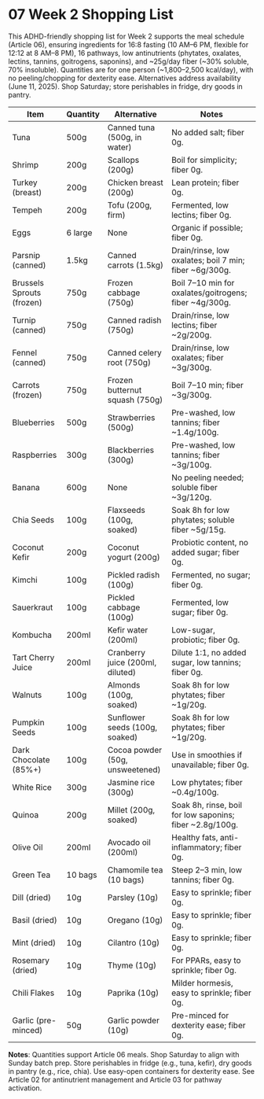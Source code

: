# 07 Week 2 Shopping List

This ADHD-friendly shopping list for Week 2 supports the meal schedule (Article 06), ensuring ingredients for 16:8 fasting (10 AM–6 PM, flexible for 12:12 at 8 AM–8 PM), 16 pathways, low antinutrients (phytates, oxalates, lectins, tannins, goitrogens, saponins), and ~25g/day fiber (~30% soluble, 70% insoluble). Quantities are for one person (~1,800–2,500 kcal/day), with no peeling/chopping for dexterity ease. Alternatives address availability (June 11, 2025). Shop Saturday; store perishables in fridge, dry goods in pantry.

| **Item**                     | **Quantity** | **Alternative**                     | **Notes**                                   |
|------------------------------|--------------|-------------------------------------|---------------------------------------------|
| Tuna                         | 500g         | Canned tuna (500g, in water)       | No added salt; fiber 0g.                   |
| Shrimp                       | 200g         | Scallops (200g)                    | Boil for simplicity; fiber 0g.             |
| Turkey (breast)              | 200g         | Chicken breast (200g)              | Lean protein; fiber 0g.                    |
| Tempeh                       | 200g         | Tofu (200g, firm)                  | Fermented, low lectins; fiber 0g.          |
| Eggs                         | 6 large      | None                               | Organic if possible; fiber 0g.             |
| Parsnip (canned)             | 1.5kg        | Canned carrots (1.5kg)             | Drain/rinse, low oxalates; boil 7 min; fiber ~6g/300g. |
| Brussels Sprouts (frozen)    | 750g         | Frozen cabbage (750g)              | Boil 7–10 min for oxalates/goitrogens; fiber ~4g/300g. |
| Turnip (canned)              | 750g         | Canned radish (750g)               | Drain/rinse, low lectins; fiber ~2g/200g.  |
| Fennel (canned)              | 750g         | Canned celery root (750g)          | Drain/rinse, low oxalates; fiber ~3g/300g. |
| Carrots (frozen)             | 750g         | Frozen butternut squash (750g)     | Boil 7–10 min; fiber ~3g/300g.             |
| Blueberries                  | 500g         | Strawberries (500g)                | Pre-washed, low tannins; fiber ~1.4g/100g. |
| Raspberries                  | 300g         | Blackberries (300g)                | Pre-washed, low tannins; fiber ~3g/100g.   |
| Banana                       | 600g         | None                               | No peeling needed; soluble fiber ~3g/120g. |
| Chia Seeds                   | 100g         | Flaxseeds (100g, soaked)           | Soak 8h for low phytates; soluble fiber ~5g/15g. |
| Coconut Kefir                | 200g         | Coconut yogurt (200g)              | Probiotic content, no added sugar; fiber 0g. |
| Kimchi                       | 100g         | Pickled radish (100g)              | Fermented, no sugar; fiber 0g.             |
| Sauerkraut                   | 100g         | Pickled cabbage (100g)             | Fermented, low sugar; fiber 0g.            |
| Kombucha                     | 200ml        | Kefir water (200ml)                | Low-sugar, probiotic; fiber 0g.            |
| Tart Cherry Juice            | 200ml        | Cranberry juice (200ml, diluted)   | Dilute 1:1, no added sugar, low tannins; fiber 0g. |
| Walnuts                      | 100g         | Almonds (100g, soaked)             | Soak 8h for low phytates; fiber ~1g/20g.   |
| Pumpkin Seeds                | 100g         | Sunflower seeds (100g, soaked)     | Soak 8h for low phytates; fiber ~1g/20g.   |
| Dark Chocolate (85%+)        | 100g         | Cocoa powder (50g, unsweetened)    | Use in smoothies if unavailable; fiber 0g. |
| White Rice                   | 300g         | Jasmine rice (300g)                | Low phytates; fiber ~0.4g/100g.            |
| Quinoa                       | 200g         | Millet (200g, soaked)              | Soak 8h, rinse, boil for low saponins; fiber ~2.8g/100g. |
| Olive Oil                    | 200ml        | Avocado oil (200ml)                | Healthy fats, anti-inflammatory; fiber 0g. |
| Green Tea                    | 10 bags      | Chamomile tea (10 bags)            | Steep 2–3 min, low tannins; fiber 0g.      |
| Dill (dried)                 | 10g          | Parsley (10g)                      | Easy to sprinkle; fiber 0g.                |
| Basil (dried)                | 10g          | Oregano (10g)                      | Easy to sprinkle; fiber 0g.                |
| Mint (dried)                 | 10g          | Cilantro (10g)                     | Easy to sprinkle; fiber 0g.                |
| Rosemary (dried)             | 10g          | Thyme (10g)                        | For PPARs, easy to sprinkle; fiber 0g.     |
| Chili Flakes                 | 10g          | Paprika (10g)                      | Milder hormesis, easy to sprinkle; fiber 0g. |
| Garlic (pre-minced)          | 50g          | Garlic powder (10g)                | Pre-minced for dexterity ease; fiber 0g.   |

**Notes**: Quantities support Article 06 meals. Shop Saturday to align with Sunday batch prep. Store perishables in fridge (e.g., tuna, kefir), dry goods in pantry (e.g., rice, chia). Use easy-open containers for dexterity ease. See Article 02 for antinutrient management and Article 03 for pathway activation.